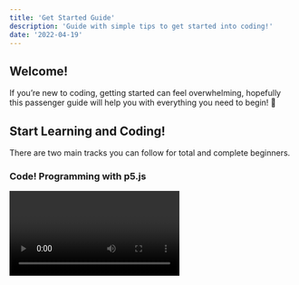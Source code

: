 ```yaml
---
title: 'Get Started Guide'
description: 'Guide with simple tips to get started into coding!'
date: '2022-04-19'
---
```


## Welcome!

If you’re new to coding, getting started can feel overwhelming, hopefully this passenger guide will help you with everything you need to begin! 💖

## Start Learning and Coding!

There are two main tracks you can follow for total and complete beginners.

### Code! Programming with p5.js

<Video videoId="HerCR8bw_GE" listId="PLRqwX-V7Uu6Zy51Q-x9tMWIv9cueOFTFA"/>

The [Code! Programming with p5.js Track](/tracks/code-programming-with-p5-js) focuses on the fundamentals of computer programming (variables, conditionals, iteration, functions & objects) with JavaScript.

### Learning Processing

<Video videoId="2VLaIr5Ckbs" list="PLzJbM9-DyOZyMZzVda3HaWviHqfPiYN7e"/>

The [Learning Processing Track](https://youtube.com/playlist?list=PLzJbM9-DyOZyMZzVda3HaWviHqfPiYN7e) was recorded over 10 years ago in 2012 (!!) but the concepts and syntax remain the same today. It follows the textbook [Learning Processing](http://learningprocessing.com/) to walk you through all the basics of coding in Java with Processing.

## Languages

<Video videoId="AmlAiKsiy0o" listId="PLRqwX-V7Uu6Z1JcqC1iG1oEsJrLX1IK5L" />

In almost all of the videos, you’ll find me using [Processing](https://processing.org/) or [p5.js](https://p5js.org/). Processing is a software sketchbook and language (built on top of Java) for learning how to code within the context of the visual arts. p5.js is a JavaScript library that comes with a friendly online web editor for creative coding. Both projects are maintained by [The Processing Foundation](https://processingfoundation.org/).

If you are interested in learning web development, p5.js is a way to get started with the very basics of JavaScript which will lead you into doing more with HTML (the markup language that defines the structure of a web page) and CSS (a language that defines the style and look of a web page).

## Tools

<Video videoId="gJa6wri8YNQ" listId="PLRqwX-V7Uu6Zu_uqEA6NqhLzKLACwU74X"/>

For a beginner, I recommend the [p5.js web editor](https://editor.p5js.org/), it’s probably the most used coding environment! You can also explore a downloadable text editor like [Visual Studio Code](https://code.visualstudio.com/). I cover all of these elements in [my 2018 workflow series](/tracks/2018-workflow). If you are using Processing, it comes [with its own development environment](https://processing.org/download)! There are many text editors out there – feel free to use whichever makes your coding experience comfortable!

## Version Control

Working with “version control” software (like [git](https://git-scm.com/)) and collaborating on platforms like [GitHub](https://github.com/) can be a confusing and intimidating experience when you are first beginning! It’s not something you need to learn immediately, you can stick with p5.js and the basics of coding for quite some time first!

When you have some code you want to share or publish online outside of the web editor, you’ll want to consider signing up for a GitHub account and learning the basics of version control. You can use this website ([all of the source code and content is on GitHub](https://github.com/CodingTrain/thecodingtrain.com)) as a place for you to learn!

<Video videoId="BCQHnlnPusY" listId="PLRqwX-V7Uu6ZF9C0YMKuns9sLDzK6zoiV" />

To learn more, take a ride on the [“Git and GitHub for Poets” track](/tracks/git-and-github-for-poets). This series is a primer on version control and the difference between git software and the GitHub website.

The videos in cover terminology like branch, fork, merge, pull, push, and remote. There’s even [a friendly “playground repository”](https://github.com/CodingTrain/Rainbow-Poem) for you to make your first pull request!

<Video videoId="_sLgRBrZh6o" listId="PLRqwX-V7Uu6Zu_uqEA6NqhLzKLACwU74X"/>

You can also learn more about how I integrate git into my workflow in [my 2018 workflow series](/tracks/2018-workflow).
